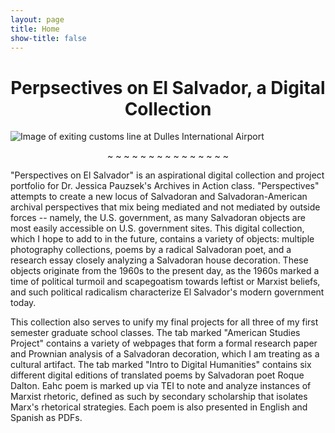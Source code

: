 ```yaml
---
layout: page
title: Home
show-title: false
---
```

<h1 style="text-align: center;">Perpsectives on El Salvador, a Digital Collection</h1>

![Image of exiting customs line at Dulles International Airport](assets/img/salvadoran-customs-line.jpg)

<p style="text-align: center;">~ ~ ~ ~ ~ ~ ~ ~ ~ ~ ~ ~ ~ ~ ~</p>


"Perspectives on El Salvador" is an aspirational digital collection and project portfolio for Dr. Jessica Pauzsek's Archives in Action class. "Perspectives" attempts to create a new locus of Salvadoran and Salvadoran-American archival perspectives that mix being mediated and not mediated by outside forces -- namely, the U.S. government, as many Salvadoran objects are most easily accessible on U.S. government sites. This digital collection, which I hope to add to in the future, contains a variety of objects: multiple photography collections, poems by a radical Salvadoran poet, and a research essay closely analyzing a Salvadoran house decoration. These objects originate from the 1960s to the present day, as the 1960s marked a time of political turmoil and scapegoatism towards leftist or Marxist beliefs, and such political radicalism characterize El Salvador's modern government today.

This collection also serves to unify my final projects for all three of my first semester graduate school classes. The tab marked "American Studies Project" contains a variety of webpages that form a formal research paper and Prownian analysis of a Salvadoran decoration, which I am treating as a cultural artifact. The tab marked "Intro to Digital Humanities" contains six different digital editions of translated poems by Salvadoran poet Roque Dalton. Eahc poem is marked up via TEI to note and analyze instances of Marxist rhetoric, defined as such by secondary scholarship that isolates Marx's rhetorical strategies. Each poem is also presented in English and Spanish as PDFs.
